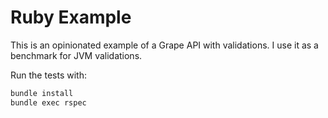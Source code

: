 # Ruby Example

This is an opinionated example of a Grape API with validations.
I use it as a benchmark for JVM validations.

Run the tests with:
```bash
bundle install
bundle exec rspec
```
